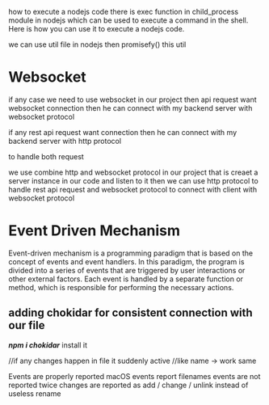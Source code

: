 how to execute a nodejs code
there is exec function in child_process module in nodejs which can be used to execute a command in the shell. Here is how you can use it to execute a nodejs code.

we can use util file in nodejs 
then promisefy() this util


# Websocket
if any case we need to use websocket in our project then api request want websocket connection then he can connect with my backend server with websocket protocol

if any rest api request want connection then he can connect with my backend server with http protocol

to handle both request

we use combine http and websocket protocol in our project
that is creaet a server instance in our code 
and listen to it
then we can use http protocol to handle rest api request
and websocket protocol to connect with client with websocket protocol

# Event Driven Mechanism
Event-driven mechanism is a programming paradigm that is based on the concept of events and event handlers. In this paradigm, the program is divided into a series of events that are triggered by user interactions or other
external factors. Each event is handled by a separate function or method, which is responsible for performing the necessary actions.



## adding chokidar for consistent connection with our file
***npm i chokidar*** install it


//if any changes happen in file it suddenly active
//like name  -> work same

Events are properly reported
macOS events report filenames
events are not reported twice
changes are reported as add / change / unlink instead of useless rename